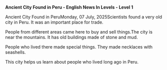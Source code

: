 <p><strong>Ancient City Found in Peru - English News In Levels - Level 1</strong></p>
<p>Ancient City Found in PeruMonday, 07 July, 2025Scientists found a very old city in Peru. It was an important place for trade.</p>
<p>People from different areas came here to buy and sell things.The city is near the mountains. It has old buildings made of stone and mud.</p>
<p>People who lived there made special things. They made necklaces with seashells.</p>
<p>This city helps us learn about people who lived long ago in Peru.</p>